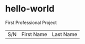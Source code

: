 # hello-world
First Professional Project

<html>
  <head><title>First Home Page</title></head>
  <body>
    <table>
      <tr><td>S/N</td><td>First Name</td><td>Last Name</td></tr>
    </table>
  </body>
</html>

